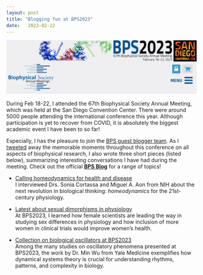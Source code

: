 ```yaml
---
layout: post
title: "Blogging fun at BPS2023"
date:   2023-02-22 
---
```


![BPS2023](/images/BPS2023_Logo.jpg)

During Feb 18-22, I attended the 67th Biophysical Society Annual Meeting, which was held at the San Diego Convention Center. There were around 5000 people attending the international conference this year. Although participation is yet to recover from COVID, it is absolutely the biggest academic event I have been to so far! 

Especially, I has the pleasure to join the [BPS guest blogger team](https://www.biophysics.org/blog/meet-the-2023-annual-meeting-guest-bloggers). As I [tweeted](https://twitter.com/ivy_lxiong) away the memorable moments throughout this conference on all aspects of biophysical research, I also wrote three short pieces (listed below), summarizing interesting conversations I have had during the meeting. Check out the official [**BPS Blog**](https://www.biophysics.org/blog/category/annual-meeting-2023) for a range of topics! 

- [Calling homeodynamics for health and disease](https://www.biophysics.org/blog/calling-homeodynamics-for-health-and-disease) \
I interviewed Drs. Sonia Cortassa and Miguel A. Aon from NIH about the next revolution in biological thinking: *homeodynamics* for the 21st-century physiology.

- [Latest about sexual dimorphisms in physiology](https://www.biophysics.org/blog/latest-about-sexual-dimorphisms-in-physiology) \
At BPS2023, I learned how female scientists are leading the way in studying sex differences in physiology and how inclusion of more women in clinical trials would improve women’s health. 

- [Collection on biological oscillators at BPS2023](https://www.biophysics.org/blog/collection-on-biological-oscillators-at-bps2023) \
Among the many studies on oscillatory phenomena presented at BPS2023, the work by Dr. Min Wu from Yale Medicine exemplifies how dynamical systems theory is crucial for understanding rhythms, patterns, and complexity in biology. 





